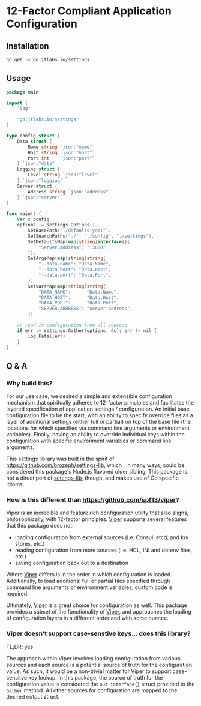 # 12-Factor Compliant Application Configuration



## Installation

```bash
go get -u go.jtlabs.io/settings
```

## Usage

```go
package main

import (
	"log"

	"go.jtlabs.io/settings"
)

type config struct {
	Data struct {
		Name string `json:"name"`
		Host string `json:"host"`
		Port int    `json:"port"`
	} `json:"data"`
	Logging struct {
		Level string `json:"level"`
	} `json:"logging"`
	Server struct {
		Address string `json:"address"`
	} `json:"server"`
}

func main() {
	var c config
	options := settings.Options().
		SetBasePath("./defaults.yaml").
		SetSearchPaths("./", "./config", "./settings").
		SetDefaultsMap(map[string]interface{}{
			"Server.Address": ":3080",
		}).
		SetArgsMap(map[string]string{
			"--data-name": "Data.Name",
			"--data-host": "Data.Host",
			"--data-port": "Data.Port",
		}).
		SetVarsMap(map[string]string{
			"DATA_NAME":      "Data.Name",
			"DATA_HOST":      "Data.Host",
			"DATA_PORT":      "Data.Port",
			"SERVER_ADDRESS": "Server.Address",
		})

	// read in configuration from all sources
	if err := settings.Gather(options, &c); err != nil {
		log.Fatal(err)
	}
}
```

## Q & A

### Why build this?

For our use case, we desired a simple and extensible configuration mechanism that spiritually adheres to 12-factor principles and facilitates the layered specification of application settings / configuration. An initial base configuration file to be the start, with an ability to specify override files as a layer of additional settings (either full or partial) on top of the base file (the locations for which specified via command line arguments or environment variables). Finally, having an ability to override individual keys within the configuration with specific environment variables or command line arguments. 

This settings library was built in the spirit of <https://github.com/brozeph/settings-lib>, which , in many ways, could be considered this package's Node.js flavored older sibling. This package is not a direct port of [settings-lib](https://github.com/brozeph/settings-lib), though, and makes use of Go specific idioms.

### How is this different than <https://github.com/spf13/viper>?

Viper is an incredible and feature rich configuration utility that also aligns, philosophically, with 12-factor principles. [Viper](https://github.com/spf13/viper) supports several features that this package does not:

* loading configuration from external sources (i.e. Consul, etcd, and k/v stores, etc.)
* reading configuration from more sources (i.e. HCL, INI and dotenv files, etc.)
* saving configuration back out to a destination

Where [Viper](https://github.com/spf13/viper) differs is in the order in which configuration is loaded. Additionally, to load additional full or partial files specified through command line arguments or environment variables, custom code is required. 

Ultimately, [Viper](https://github.com/spf13/viper) is a great choice for configuration as well. This package provides a subset of the functionality of [Viper](https://github.com/spf13/viper), and approaches the loading of configuration layers in a different order and with some nuance.

### Viper doesn't support case-senstive keys... does this library?

TL;DR: yes

The approach within Viper involves loading configuration from various sources and each source is a potential source of truth for the configuration value. As such, it would be a non-trivial matter for Viper to support case-sensitve key lookup. In this package, the source of truth for the configuration value is considered the `out interface{}` struct provided to the `Gather` method. All other sources for configuration are mapped to the desired output struct.